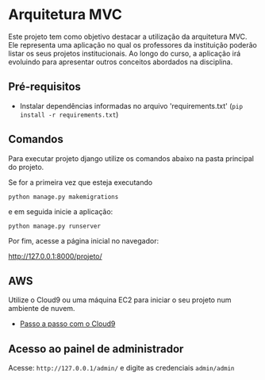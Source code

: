 # Arquitetura MVC

Este projeto tem como objetivo destacar a utilização da arquitetura MVC. Ele representa uma aplicação no qual os professores da instituição poderão listar os seus projetos institucionais. Ao longo do curso, a aplicação irá evoluindo para apresentar outros conceitos abordados na disciplina. 


## Pré-requisitos
- Instalar dependências informadas no arquivo 'requirements.txt' (`pip install -r requirements.txt`)


## Comandos
Para executar projeto django utilize os comandos abaixo na pasta principal do projeto. 

Se for a primeira vez que esteja executando 

```
python manage.py makemigrations
```

e em seguida inicie a aplicação:
```
python manage.py runserver
```

Por fim, acesse a página inicial no navegador: 

http://127.0.0.1:8000/projeto/

## AWS
Utilize o Cloud9 ou uma máquina EC2 para iniciar o seu projeto num ambiente de nuvem.

- [Passo a passo com o Cloud9](AWS.md)

## Acesso ao painel de administrador

Acesse: `http://127.0.0.1/admin/`
e digite as credenciais `admin/admin`


